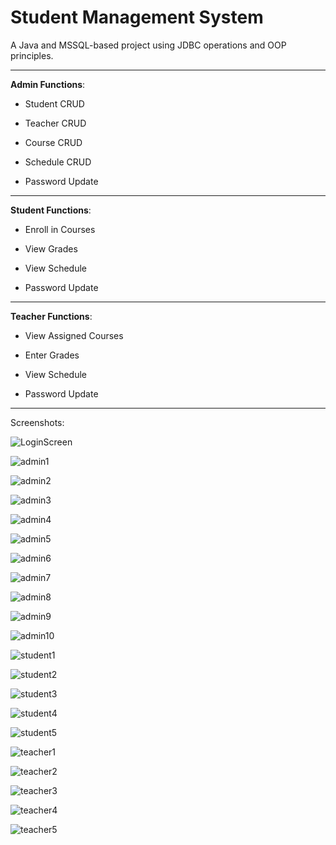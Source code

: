 # Student Management System



A Java and MSSQL-based project using JDBC operations and OOP principles.


-------------------------------
**Admin Functions**:

- Student CRUD

- Teacher CRUD


- Course CRUD


- Schedule CRUD


- Password Update

-------

**Student Functions**:


- Enroll in Courses


- View Grades


- View Schedule


- Password Update

---------------

**Teacher Functions**:

- View Assigned Courses


- Enter Grades


- View Schedule


- Password Update

-----------------------

Screenshots:


![LoginScreen](https://github.com/ahmetkar34/Student-Management-System-Java-MSSQL/assets/111646448/85149e13-d03a-4396-b684-58aa86a74b77)


![admin1](https://github.com/ahmetkar34/Student-Management-System-Java-MSSQL/assets/111646448/51ea36de-9710-4dac-86ca-04e6d53728b7)


![admin2](https://github.com/ahmetkar34/Student-Management-System-Java-MSSQL/assets/111646448/e7dbde25-9d84-4fc6-9798-de4692758a57)


![admin3](https://github.com/ahmetkar34/Student-Management-System-Java-MSSQL/assets/111646448/f7923c80-46f9-4ded-905a-e842cd800be1)


![admin4](https://github.com/ahmetkar34/Student-Management-System-Java-MSSQL/assets/111646448/7ef075a8-675a-4a78-aa0b-2b152ad6cd26)


![admin5](https://github.com/ahmetkar34/Student-Management-System-Java-MSSQL/assets/111646448/627117e1-50ff-45a5-a86f-0b18016838be)


![admin6](https://github.com/ahmetkar34/Student-Management-System-Java-MSSQL/assets/111646448/d89ee10d-e8d7-4bea-b396-ad0dac7adcbc)


![admin7](https://github.com/ahmetkar34/Student-Management-System-Java-MSSQL/assets/111646448/7c2b3852-bd8c-46a0-a9d8-2af30d8fa029)


![admin8](https://github.com/ahmetkar34/Student-Management-System-Java-MSSQL/assets/111646448/34a015fe-618e-46f1-b1b9-b1c67261eadf)


![admin9](https://github.com/ahmetkar34/Student-Management-System-Java-MSSQL/assets/111646448/99e6015e-8735-4e74-b158-117ae872ed56)


![admin10](https://github.com/ahmetkar34/Student-Management-System-Java-MSSQL/assets/111646448/8e2e9080-444c-42c3-baa2-278ea7c0190b)


![student1](https://github.com/ahmetkar34/Student-Management-System-Java-MSSQL/assets/111646448/3e6a8aa1-2309-4557-a857-cfe309344f1f)


![student2](https://github.com/ahmetkar34/Student-Management-System-Java-MSSQL/assets/111646448/a9b33f05-8f2b-4242-acaf-d92dc70ada56)


![student3](https://github.com/ahmetkar34/Student-Management-System-Java-MSSQL/assets/111646448/2344dda4-d1f4-4bf5-97d7-6f82bd1aded5)


![student4](https://github.com/ahmetkar34/Student-Management-System-Java-MSSQL/assets/111646448/49d9f094-553e-4eb0-ab82-ddb6f5c7b0f9)


![student5](https://github.com/ahmetkar34/Student-Management-System-Java-MSSQL/assets/111646448/d2b0e7c0-ef0b-4f3f-a44f-264e6a3e5b9d)


![teacher1](https://github.com/ahmetkar34/Student-Management-System-Java-MSSQL/assets/111646448/7477734d-aaf6-4d65-839e-1b55b750b831)


![teacher2](https://github.com/ahmetkar34/Student-Management-System-Java-MSSQL/assets/111646448/14c0c009-f870-49ec-8069-55f70c2d7854)


![teacher3](https://github.com/ahmetkar34/Student-Management-System-Java-MSSQL/assets/111646448/64617fa5-ac13-4b6d-905b-d0a433334092)


![teacher4](https://github.com/ahmetkar34/Student-Management-System-Java-MSSQL/assets/111646448/1bf3f617-2806-4fe0-9d17-631be92808db)


![teacher5](https://github.com/ahmetkar34/Student-Management-System-Java-MSSQL/assets/111646448/39d6f599-834d-45e2-8b52-0c012ae7871c)























